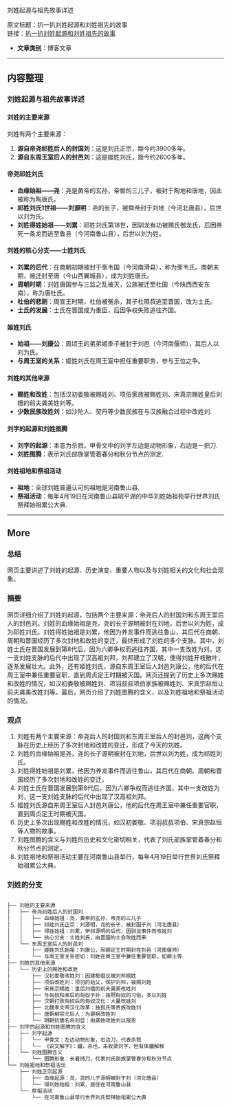 刘姓起源与祖先故事详述  

  原文标题：扒一扒刘姓起源和刘姓祖先的故事  
  链接：[扒一扒刘姓起源和刘姓祖先的故事](https://www.163.com/dy/article/HV5S6N5705561MS7.html)

- **文章类别**：博客文章

---

## 内容整理

### 刘姓起源与祖先故事详述

#### 刘姓的主要来源
刘姓有两个主要来源：
1. **源自帝尧祁姓后人的封国刘**：这是刘氏正宗，距今约3900多年。
2. **源自东周王室后人的封邑刘**：这是姬姓刘氏，距今约2600多年。

#### 帝尧祁姓刘氏
- **血缘始祖——尧**：尧是黄帝的玄孙，帝喾的三儿子，被封于陶地和唐地，因此被称为陶唐氏。
- **祁姓刘氏1世祖——刘源明**：尧的长子，被舜帝封于刘地（今河北唐县），后世以刘为氏。
- **刘姓得姓始祖——刘累**：祁姓刘氏第18世，因驯龙有功被赐氏御龙氏，后因养死一条龙而逃至鲁县（今河南鲁山县），后世以刘为姓。

#### 刘姓的核心分支——士姓刘氏
- **刘累的后代**：在商朝初期被封于豕韦国（今河南滑县），称为豕韦氏。商朝末期，被迁封至唐（今山西翼城县），成为刘姓唐氏。
- **周朝时期**：刘姓唐国参与三监之乱被灭，公族被迁至杜国（今陕西西安东南），称为唐杜氏。
- **杜伯的悲剧**：周宣王时期，杜伯被冤杀，其子杜隰叔逃至晋国，改为士氏。
- **士氏的发展**：士氏在晋国成为重臣，后因争权失败逃往齐国。

#### 姬姓刘氏
- **始祖——刘康公**：周顷王的弟弟姬季子被封于刘邑（今河南偃师），其后人以刘为氏。
- **与周王室的关系**：姬姓刘氏在周王室中担任重要职务，参与王位之争。

#### 刘姓的其他来源
- **赐姓和改姓**：包括汉初娄敬被赐姓刘、项伯家族被赐姓刘、宋真宗赐姓皇后刘娥的前夫龚美姓刘等。
- **少数民族改姓刘**：如沙陀人、契丹等少数民族在与汉族融合过程中改姓刘.

#### 刘字的起源和刘姓图腾
- **刘字的起源**：本意为杀戮，甲骨文中的刘字左边是动物形象，右边是一把刀.
- **刘姓图腾**：表示刘氏部族掌管着春分和秋分节点的测定.

#### 刘姓祖地和祭祖活动
- **祖地**：全球刘姓普遍认可的祖地是河南鲁山县.
- **祭祖活动**：每年4月19日在河南鲁山县昭平湖的中华刘姓始祖苑举行世界刘氏祭拜始祖累公大典.


---
## More

### 总结

网页主要讲述了刘姓的起源、历史演变、重要人物以及与刘姓相关的文化和社会现象。

### 摘要

网页详细介绍了刘姓的起源，包括两个主要来源：帝尧后人的封国刘和东周王室后人的封邑刘。刘姓的血缘始祖是尧，尧的长子源明被封在刘地，后世以刘为姓，成为祁姓刘氏。刘姓得姓始祖是刘累，他因为养龙事件而逃往鲁山，其后代在商朝、周朝和晋国经历了多次封地和改姓的变迁，最终形成了刘姓的多个支脉。其中，刘姓士氏在晋国发展到第8代后，因为六卿争权而逃往齐国，其中一支改姓为刘，这一支刘姓支脉的后代中出现了汉高祖刘邦，刘邦建立了汉朝，使得刘姓开枝散叶，逐渐发展壮大。此外，还有姬姓刘氏，源自东周王室后人封邑刘康公，他的后代在周王室中兼任重要官职，直到周贞定王时期被灭国。网页还提到了历史上多次赐姓和改姓的情况，如汉初娄敬被赐姓刘、项羽叔叔项伯家族被赐姓刘、宋真宗赵恒让前夫龚美改姓刘等。最后，网页介绍了刘姓图腾的含义，以及刘姓祖地和祭祖活动的情况。

### 观点

1. 刘姓有两个主要来源：帝尧后人的封国刘和东周王室后人的封邑刘，这两个支脉在历史上经历了多次封地和改姓的变迁，形成了今天的刘姓。
2. 刘姓的血缘始祖是尧，尧的长子源明被封在刘地，后世以刘为姓，成为祁姓刘氏。
3. 刘姓得姓始祖是刘累，他因为养龙事件而逃往鲁山，其后代在商朝、周朝和晋国经历了多次封地和改姓的变迁。
4. 刘姓士氏在晋国发展到第8代后，因为六卿争权而逃往齐国，其中一支改姓为刘，这一支刘姓支脉的后代中出现了汉高祖刘邦。
5. 姬姓刘氏源自东周王室后人封邑刘康公，他的后代在周王室中兼任重要官职，直到周贞定王时期被灭国。
6. 历史上多次出现赐姓和改姓的情况，如汉初娄敬、项羽叔叔项伯、宋真宗赵恒等人物的故事。
7. 刘姓图腾的含义与刘姓的历史和文化密切相关，代表了刘氏部族掌管着春分和秋分节点的测定。
8. 刘姓祖地和祭祖活动主要在河南鲁山县举行，每年4月19日举行世界刘氏祭拜始祖累公大典。

### 刘姓的分支

```markdown

├── 刘姓的主要来源
│   ├── 帝尧祁姓后人的封国刘
│   │   ├── 血缘始祖：尧，黄帝的玄孙，帝尧的三儿子
│   │   ├── 祁姓刘氏正宗：刘源明，尧的长子，被封国于刘（河北唐县）
│   │   ├── 得姓始祖：刘累，伊祁源明的后代，因驯龙事件而改姓刘
│   │   └── 核心分支：士姓刘氏，由晋国的士会改姓而来
│   └── 东周王室后人的封邑刘
│       ├── 姬姓刘氏始祖：刘康公，周朝定王时期封在刘邑（河南偃师）
│       └── 与周王室关系密切：刘姓在周王室中兼任重要官职，如卿士等
├── 刘姓的其他来源
│   └── 历史上的赐姓和改姓
│       ├── 汉初娄敬改姓刘：因建都倡议被刘邦赐姓
│       ├── 项伯改姓刘：项羽的姑父，保护刘邦，被赐刘姓
│       ├── 宋真宗赐姓：皇后刘娥的前夫龚美改姓刘
│       ├── 与匈奴和亲后的匈奴子孙：按照匈奴的习俗，多以刘姓
│       ├── 汉朝打败匈奴后的匈奴汉化：大量改姓刘
│       ├── 北魏孝文帝汉化改革：独孤氏等贵族改姓刘
│       ├── 唐朝柳宗元后人：为避祸改姓刘
│       └── 明朝抗倭名将刘显：由龚姓改姓刘以报恩
├── 刘字的起源和刘姓图腾的含义
│   ├── 刘字起源
│   │   └── 甲骨文：左边动物形象，右边刀，代表杀戮
│   │   └── 《说文解字》：鐂，杀也，未收录刘字，但有体鐂解释
│   └── 刘姓图腾含义
│       └── 图腾形象：长者持刀，代表刘氏部族掌管春分和秋分节点
└── 刘姓祖地和祭祖活动
    ├── 刘姓正宗起源
    │   ├── 血缘起源：尧，尧的儿子源明被封于刘（河北唐县）
    │   └── 得刘姓始祖：刘累，居住在河南鲁山县
    └── 祭祖活动
        └── 在河南鲁山县举行世界刘氏祭拜始祖累公大典
```

